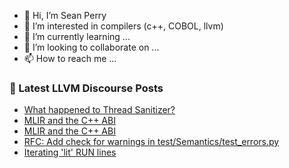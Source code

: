 - 👋 Hi, I’m Sean Perry
- 👀 I’m interested in compilers (c++, COBOL, llvm)
- 🌱 I’m currently learning ...
- 💞️ I’m looking to collaborate on ...
- 📫 How to reach me ...

<!---
s66perry/s66perry is a ✨ special ✨ repository because its `README.md` (this file) appears on your GitHub profile.
You can click the Preview link to take a look at your changes.
--->
### 📕 Latest LLVM Discourse Posts

<!-- DISCOURSE-LLVM:START -->
- [What happened to Thread Sanitizer?](https://discourse.llvm.org/t/what-happened-to-thread-sanitizer/62433#post_5)
- [MLIR and the C++ ABI](https://discourse.llvm.org/t/mlir-and-the-c-abi/62578#post_5)
- [MLIR and the C++ ABI](https://discourse.llvm.org/t/mlir-and-the-c-abi/62578#post_4)
- [RFC: Add check for warnings in test/Semantics/test_errors.py](https://discourse.llvm.org/t/rfc-add-check-for-warnings-in-test-semantics-test-errors-py/62577#post_4)
- [Iterating &#39;lit&#39; RUN lines](https://discourse.llvm.org/t/iterating-lit-run-lines/62596#post_1)
<!-- DISCOURSE-LLVM:END -->
